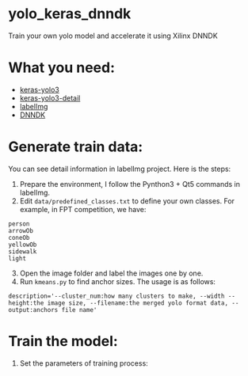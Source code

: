 <!--
 * @Author: Sauron Wu
 * @GitHub: wutianze
 * @Email: 1369130123qq@gmail.com
 * @Date: 2019-11-06 17:34:36
 * @LastEditors: Sauron Wu
 * @LastEditTime: 2019-11-26 10:57:29
 * @Description: 
 -->
# yolo_keras_dnndk
Train your own yolo model and accelerate it using Xilinx DNNDK

# What you need:
- [keras-yolo3](https://github.com/qqwweee/keras-yolo3.git)
- [keras-yolo3-detail](https://github.com/SpikeKing/keras-yolo3-detection)
- [labelImg](https://github.com/tzutalin/labelImg.git)
- [DNNDK]()

# Generate train data:
You can see detail information in labelImg project. Here is the steps:
1. Prepare the environment, I follow the Pynthon3 + Qt5 commands in labelImg.
2. Edit `data/predefined_classes.txt` to define your own classes. For example, in FPT competition, we have:
```
person
arrowOb
coneOb
yellowOb
sidewalk
light

```
3. Open the image folder and label the images one by one.
4. Run `kmeans.py` to find anchor sizes. The usage is as follows:
```
description='--cluster_num:how many clusters to make, --width --height:the image size, --filename:the merged yolo format data, --output:anchors file name'
``` 

# Train the model:
1. Set the parameters of training process:
```
```
